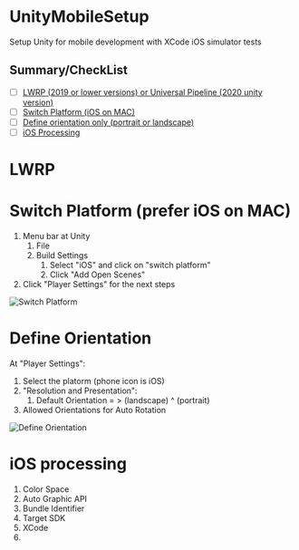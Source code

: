 # UnityMobileSetup
Setup Unity for mobile development with XCode iOS simulator tests

## Summary/CheckList

- [ ] [LWRP (2019 or lower versions) or Universal Pipeline (2020 unity version)](#lwrp)
- [ ] [Switch Platform (iOS on MAC)](#summarychecklist)
- [ ] [Define orientation only (portrait or landscape)](#define-orientation)
- [ ] [iOS Processing](#ios-processing)

# LWRP


# Switch Platform (prefer iOS on MAC)

1. Menu bar at Unity
    1. File
    1. Build Settings
        1. Select "iOS" and click on "switch platform"
        1. Click "Add Open Scenes"
1. Click "Player Settings" for the next steps

![Switch Platform](https://user-images.githubusercontent.com/3121488/69901430-3712f980-1360-11ea-8ac2-2888c34bf4b0.png)

# Define Orientation
At "Player Settings":
1. Select the platorm (phone icon is iOS)
  1. "Resolution and Presentation":
      1. Default Orientation = > (landscape) ^ (portrait)
  1. Allowed Orientations for Auto Rotation

![Define Orientation](https://user-images.githubusercontent.com/3121488/69913873-3f306f00-141c-11ea-81aa-449124183ad0.png)

# iOS processing
1. Color Space
1. Auto Graphic API
1. Bundle Identifier
1. Target SDK
1. XCode
  1. 


